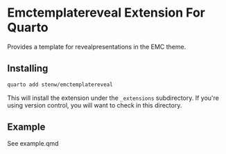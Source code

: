 # Emctemplatereveal Extension For Quarto

Provides a template for revealpresentations in the EMC theme.

## Installing



```bash
quarto add stenw/emctemplatereveal
```

This will install the extension under the `_extensions` subdirectory.
If you're using version control, you will want to check in this directory.


## Example

See example.qmd

